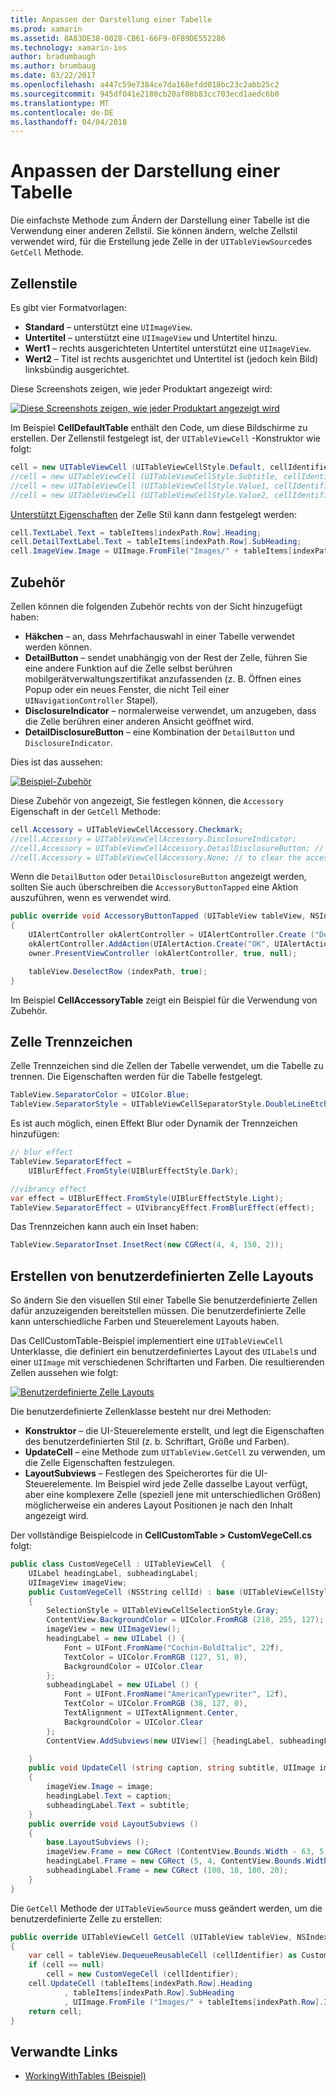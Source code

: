 ```yaml
---
title: Anpassen der Darstellung einer Tabelle
ms.prod: xamarin
ms.assetid: 8A83DE38-0028-CB61-66F9-0FB9DE552286
ms.technology: xamarin-ios
author: bradumbaugh
ms.author: brumbaug
ms.date: 03/22/2017
ms.openlocfilehash: a447c59e7384ce7da168efdd018bc23c2abb25c2
ms.sourcegitcommit: 945df041e2180cb20af08b83cc703ecd1aedc6b0
ms.translationtype: MT
ms.contentlocale: de-DE
ms.lasthandoff: 04/04/2018
---
```

# <a name="customizing-a-tables-appearance"></a>Anpassen der Darstellung einer Tabelle

Die einfachste Methode zum Ändern der Darstellung einer Tabelle ist die Verwendung einer anderen Zellstil. Sie können ändern, welche Zellstil verwendet wird, für die Erstellung jede Zelle in der `UITableViewSource`des `GetCell` Methode.

## <a name="cell-styles"></a>Zellenstile

Es gibt vier Formatvorlagen:

-  **Standard** – unterstützt eine `UIImageView`.
-  **Untertitel** – unterstützt eine `UIImageView` und Untertitel hinzu.
-  **Wert1** – rechts ausgerichteten Untertitel unterstützt eine `UIImageView`.
-  **Wert2** – Titel ist rechts ausgerichtet und Untertitel ist (jedoch kein Bild) linksbündig ausgerichtet.


Diese Screenshots zeigen, wie jeder Produktart angezeigt wird:

 [![](customizing-table-appearance-images/image7.png "Diese Screenshots zeigen, wie jeder Produktart angezeigt wird")](customizing-table-appearance-images/image7.png#lightbox)

Im Beispiel **CellDefaultTable** enthält den Code, um diese Bildschirme zu erstellen. Der Zellenstil festgelegt ist, der `UITableViewCell` -Konstruktor wie folgt:

```csharp
cell = new UITableViewCell (UITableViewCellStyle.Default, cellIdentifier);
//cell = new UITableViewCell (UITableViewCellStyle.Subtitle, cellIdentifier);
//cell = new UITableViewCell (UITableViewCellStyle.Value1, cellIdentifier);
//cell = new UITableViewCell (UITableViewCellStyle.Value2, cellIdentifier);
```

[Unterstützt Eigenschaften](http://developer.xamarin.com/api/type/UIKit.UITableViewCell/) der Zelle Stil kann dann festgelegt werden:

```csharp
cell.TextLabel.Text = tableItems[indexPath.Row].Heading;
cell.DetailTextLabel.Text = tableItems[indexPath.Row].SubHeading;
cell.ImageView.Image = UIImage.FromFile("Images/" + tableItems[indexPath.Row].ImageName); // don't use for Value2
```

## <a name="accessories"></a>Zubehör

Zellen können die folgenden Zubehör rechts von der Sicht hinzugefügt haben:

-   **Häkchen** – an, dass Mehrfachauswahl in einer Tabelle verwendet werden können.
-   **DetailButton** – sendet unabhängig von der Rest der Zelle, führen Sie eine andere Funktion auf die Zelle selbst berühren mobilgerätverwaltungszertifikat anzufassenden (z. B. Öffnen eines Popup oder ein neues Fenster, die nicht Teil einer `UINavigationController` Stapel).
-   **DisclosureIndicator** – normalerweise verwendet, um anzugeben, dass die Zelle berühren einer anderen Ansicht geöffnet wird.
-   **DetailDisclosureButton** – eine Kombination der `DetailButton` und `DisclosureIndicator`.


Dies ist das aussehen:

 [![](customizing-table-appearance-images/image8.png "Beispiel-Zubehör")](customizing-table-appearance-images/image8.png#lightbox)

Diese Zubehör von angezeigt, Sie festlegen können, die `Accessory` Eigenschaft in der `GetCell` Methode:

```csharp
cell.Accessory = UITableViewCellAccessory.Checkmark;
//cell.Accessory = UITableViewCellAccessory.DisclosureIndicator;
//cell.Accessory = UITableViewCellAccessory.DetailDisclosureButton; // implement AccessoryButtonTapped
//cell.Accessory = UITableViewCellAccessory.None; // to clear the accessory
```

Wenn die `DetailButton` oder `DetailDisclosureButton` angezeigt werden, sollten Sie auch überschreiben die `AccessoryButtonTapped` eine Aktion auszuführen, wenn es verwendet wird.

```csharp
public override void AccessoryButtonTapped (UITableView tableView, NSIndexPath indexPath)
{
    UIAlertController okAlertController = UIAlertController.Create ("DetailDisclosureButton Touched", tableItems[indexPath.Row].Heading, UIAlertControllerStyle.Alert);
    okAlertController.AddAction(UIAlertAction.Create("OK", UIAlertActionStyle.Default, null));
    owner.PresentViewController (okAlertController, true, null);

    tableView.DeselectRow (indexPath, true);
}
```

Im Beispiel **CellAccessoryTable** zeigt ein Beispiel für die Verwendung von Zubehör.

## <a name="cell-separators"></a>Zelle Trennzeichen

Zelle Trennzeichen sind die Zellen der Tabelle verwendet, um die Tabelle zu trennen. Die Eigenschaften werden für die Tabelle festgelegt.

```csharp
TableView.SeparatorColor = UIColor.Blue;
TableView.SeparatorStyle = UITableViewCellSeparatorStyle.DoubleLineEtched;
```

Es ist auch möglich, einen Effekt Blur oder Dynamik der Trennzeichen hinzufügen:

```csharp
// blur effect
TableView.SeparatorEffect =
    UIBlurEffect.FromStyle(UIBlurEffectStyle.Dark);

//vibrancy effect
var effect = UIBlurEffect.FromStyle(UIBlurEffectStyle.Light);
TableView.SeparatorEffect = UIVibrancyEffect.FromBlurEffect(effect);
```

Das Trennzeichen kann auch ein Inset haben:

```csharp
TableView.SeparatorInset.InsetRect(new CGRect(4, 4, 150, 2));
```

## <a name="creating-custom-cell-layouts"></a>Erstellen von benutzerdefinierten Zelle Layouts

So ändern Sie den visuellen Stil einer Tabelle Sie benutzerdefinierte Zellen dafür anzuzeigenden bereitstellen müssen. Die benutzerdefinierte Zelle kann unterschiedliche Farben und Steuerelement Layouts haben.

Das CellCustomTable-Beispiel implementiert eine `UITableViewCell` Unterklasse, die definiert ein benutzerdefiniertes Layout des `UILabel`s und einer `UIImage` mit verschiedenen Schriftarten und Farben. Die resultierenden Zellen aussehen wie folgt:

 [![](customizing-table-appearance-images/image9.png "Benutzerdefinierte Zelle Layouts")](customizing-table-appearance-images/image9.png#lightbox)

Die benutzerdefinierte Zellenklasse besteht nur drei Methoden:

-   **Konstruktor** – die UI-Steuerelemente erstellt, und legt die Eigenschaften des benutzerdefinierten Stil (z. b. Schriftart, Größe und Farben).
-   **UpdateCell** – eine Methode zum `UITableView.GetCell` zu verwenden, um die Zelle Eigenschaften festzulegen.
-   **LayoutSubviews** – Festlegen des Speicherortes für die UI-Steuerelemente. Im Beispiel wird jede Zelle dasselbe Layout verfügt, aber eine komplexere Zelle (speziell jene mit unterschiedlichen Größen) möglicherweise ein anderes Layout Positionen je nach den Inhalt angezeigt wird.


Der vollständige Beispielcode in **CellCustomTable > CustomVegeCell.cs** folgt:

```csharp
public class CustomVegeCell : UITableViewCell  {
    UILabel headingLabel, subheadingLabel;
    UIImageView imageView;
    public CustomVegeCell (NSString cellId) : base (UITableViewCellStyle.Default, cellId)
    {
        SelectionStyle = UITableViewCellSelectionStyle.Gray;
        ContentView.BackgroundColor = UIColor.FromRGB (218, 255, 127);
        imageView = new UIImageView();
        headingLabel = new UILabel () {
            Font = UIFont.FromName("Cochin-BoldItalic", 22f),
            TextColor = UIColor.FromRGB (127, 51, 0),
            BackgroundColor = UIColor.Clear
        };
        subheadingLabel = new UILabel () {
            Font = UIFont.FromName("AmericanTypewriter", 12f),
            TextColor = UIColor.FromRGB (38, 127, 0),
            TextAlignment = UITextAlignment.Center,
            BackgroundColor = UIColor.Clear
        };
        ContentView.AddSubviews(new UIView[] {headingLabel, subheadingLabel, imageView});

    }
    public void UpdateCell (string caption, string subtitle, UIImage image)
    {
        imageView.Image = image;
        headingLabel.Text = caption;
        subheadingLabel.Text = subtitle;
    }
    public override void LayoutSubviews ()
    {
        base.LayoutSubviews ();
        imageView.Frame = new CGRect (ContentView.Bounds.Width - 63, 5, 33, 33);
        headingLabel.Frame = new CGRect (5, 4, ContentView.Bounds.Width - 63, 25);
        subheadingLabel.Frame = new CGRect (100, 18, 100, 20);
    }
}
```

Die `GetCell` Methode der `UITableViewSource` muss geändert werden, um die benutzerdefinierte Zelle zu erstellen:

```csharp
public override UITableViewCell GetCell (UITableView tableView, NSIndexPath indexPath)
{
    var cell = tableView.DequeueReusableCell (cellIdentifier) as CustomVegeCell;
    if (cell == null)
        cell = new CustomVegeCell (cellIdentifier);
    cell.UpdateCell (tableItems[indexPath.Row].Heading
            , tableItems[indexPath.Row].SubHeading
            , UIImage.FromFile ("Images/" + tableItems[indexPath.Row].ImageName) );
    return cell;
}
```



## <a name="related-links"></a>Verwandte Links

- [WorkingWithTables (Beispiel)](https://developer.xamarin.com/samples/monotouch/WorkingWithTables)
